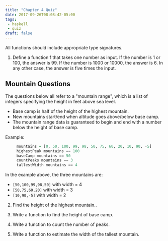 ```yaml
---
title: "Chapter 4 Quiz"
date: 2017-09-26T08:08:42-05:00
tags:
 - haskell
 - quiz
draft: false
---
```


All functions should include appropriate type signatures.

1. Define a function f that takes one number as input. If the number
   is 1 or 100, the answer is 99. If the number is 1000 or 10000, the
   answer is 6. In any other case, the answer is five times the input. 

## Mountain Questions

The questions below all refer to a "mountain range", which is a list
of integers specifying the height in feet above sea level. 

* Base camp is half of the height of the highest mountain.
* New mountains start/end when altitude goes above/below base camp.
* The mountain range data is guaranteed to begin and end with a number
  below the height of base camp.

Example:
```haskell
     mountains = [0, 50, 100, 99, 98, 50, 75, 60, 20, 10, 90, -5]
     highestPeak mountains == 100
     baseCamp mountains == 50
     countPeaks mountains == 3
     tallestWidth mountains == 4
```
In the example above, the three mountains are:

* `[50,100,99,98,50]` with width = 4
* `[50,75,60,20]` with width = 3
* `[10,90,-5]` with width = 2

2. Find the height of the highest mountain..

3. Write a function to find the height of base camp.

4. Write a function to count the number of peaks. 

5. Write a function to estimate the width of the tallest mountain.

